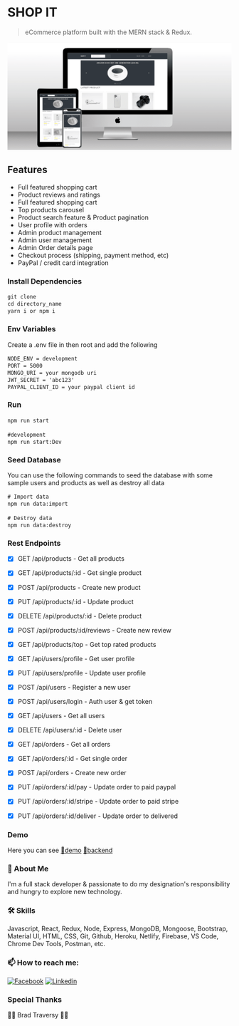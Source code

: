 # SHOP IT
>eCommerce platform built with the MERN stack & Redux.

![Shop IT](https://raw.githubusercontent.com/Noormohammad011/react-portfolio/main/src/assets/img/projects/shopIt.png)

## Features

- Full featured shopping cart
- Product reviews and ratings
- Full featured shopping cart
- Top products carousel
- Product search feature & Product pagination
- User profile with orders
- Admin product management
- Admin user management
- Admin Order details page
- Checkout process (shipping, payment method, etc)
- PayPal / credit card integration

### Install Dependencies
```
git clone 
cd directory_name
yarn i or npm i

```
### Env Variables
Create a .env file in then root and add the following
```
NODE_ENV = development
PORT = 5000
MONGO_URI = your mongodb uri
JWT_SECRET = 'abc123'
PAYPAL_CLIENT_ID = your paypal client id
```
### Run
```
npm run start

#development 
npm run start:Dev
```
### Seed Database
You can use the following commands to seed the database with some sample users and products as well as destroy all data
```
# Import data
npm run data:import

# Destroy data
npm run data:destroy
```

### Rest Endpoints

- [x] GET /api/products - Get all products
- [x] GET /api/products/:id - Get single product
- [x] POST /api/products - Create new product
- [x] PUT /api/products/:id - Update product
- [x] DELETE /api/products/:id - Delete product
- [x] POST /api/products/:id/reviews - Create new review
- [x] GET /api/products/top - Get top rated products
- [x] GET /api/users/profile - Get user profile
- [x] PUT /api/users/profile - Update user profile
- [x] POST /api/users - Register a new user
- [x] POST /api/users/login - Auth user & get token
- [x] GET /api/users - Get all users
- [x] DELETE /api/users/:id - Delete user
- [x] GET /api/orders - Get all orders
- [x] GET /api/orders/:id - Get single order
- [x] POST /api/orders - Create new order
- [x] PUT /api/orders/:id/pay - Update order to paid paypal
- [x] PUT /api/orders/:id/stripe - Update order to paid stripe
- [x] PUT /api/orders/:id/deliver - Update order to delivered




### Demo
Here you can see [:link:demo](https://shopit-menia.netlify.app/) [:link:backend](https://shy-cyan-squid-wear.cyclic.app/api/products)

### 🚀 About Me
I'm a full stack developer & passionate to do my designation's responsibility and hungry to explore new technology.

### 🛠 Skills
Javascript, React, Redux, Node, Express, MongoDB, Mongoose, Bootstrap, Material UI, HTML, CSS, Git, Github, Heroku, Netlify, Firebase, VS Code, Chrome Dev Tools, Postman, etc.

### 📫 How to reach me:
[![Facebook](https://img.shields.io/badge/Facebook-1877F2?style=for-the-badge&logo=facebook&logoColor=white)](https://www.facebook.com/profile.php?id=100007513814577)
[![Linkedin](https://img.shields.io/badge/LinkedIn-0077B5?style=for-the-badge&logo=linkedin&logoColor=white)](https://www.linkedin.com/in/noor-mohammad-a39415218/)




### Special Thanks 
:black_heart::black_heart: Brad Traversy :black_heart::black_heart:
